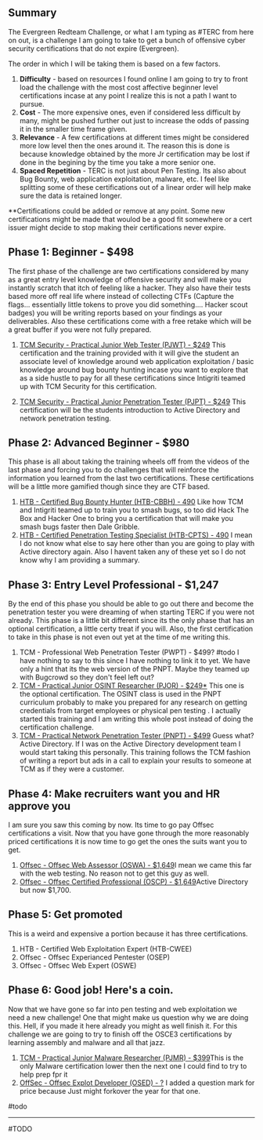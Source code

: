 ## Summary
The Evergreen Redteam Challenge, or what I am typing as #TERC from here on out, is a challenge I am going to take to get a bunch of offensive cyber security certifications that do not expire (Evergreen).

The order in which I will be taking them is based on a few factors.

1) **Difficulty** - based on resources I found online I am going to try to front load the challenge with the most cost affective beginner level certifications incase at any point I realize this is not a path I want to pursue.
2) **Cost** - The more expensive ones, even if considered less difficult by many, might be pushed further out just to increase the odds of passing it in the smaller time frame given.
3) **Relevance** - A few certifications at different times might be considered more low level then the ones around it. The reason this is done is because knowledge obtained by the more Jr certification may be lost if done in the begining by the time you take a more senior one.
4) **Spaced Repetition** - TERC is not just about Pen Testing. Its also about Bug Bounty, web application exploitation, malware, etc. I feel like splitting some of these certifications out of a linear order will help make sure the data is retained longer.

**Certifications could be added or remove at any point. Some new certifications might be made that woulod be a good fit somewhere or a cert issuer might decide to stop making their certifications never expire. 

## Phase 1: Beginner - $498

The first phase of the challenge are two certifications considered by many as a great entry level knowledge of offensive security and will make you instantly scratch that itch of feeling like a hacker. They also have their tests based more off real life where instead of collecting CTFs (Capture the flags... essentially little tokens to prove you did something.... Hacker scout badges) you will be writing reports based on your findings as your deliverables. Also these certifications come with a free retake which will be a great buffer if you were not fully prepared.

1) [TCM Security - Practical Junior Web Tester (PJWT) - $249](https://certifications.tcm-sec.com/pjwt/)
		This certification and the training provided with it will give the student an associate level of knowledge around web application exploitation / basic knowledge around bug bounty hunting incase you want to explore that as a side hustle to pay for all these certifications since Intigriti teamed up with TCM Security for this certification.
		
2) [TCM Security - Practical Junior Penetration Tester (PJPT) - $249](https://certifications.tcm-sec.com/pjpt/)
		This certification will be the students introduction to Active Directory and network penetration testing. 

## Phase 2: Advanced Beginner  - $980

This phase is all about taking the training wheels off from the videos of the last phase and forcing you to do challenges that will reinforce the information you learned from the last two certifications. These certifications will be a little more gamified though since they are CTF based.

1) [HTB - Certified Bug Bounty Hunter (HTB-CBBH) - 490](https://academy.hackthebox.com/preview/certifications/htb-certified-bug-bounty-hunter)
		Like how TCM and Intigriti teamed up to train you to smash bugs, so too did Hack The Box and Hacker One to bring you a certification that will make you smash bugs faster then Dale Gribble.
1) [HTB - Certified Penetration Testing Specialist (HTB-CPTS) - 490](https://academy.hackthebox.com/preview/certifications/htb-certified-penetration-testing-specialist)
		I mean I do not know what else to say here other than you are going to play with Active directory again. Also I havent taken any of these yet so I do not know why I am providing a summary.

## Phase 3: Entry Level Professional - $1,247

By the end of this phase you should be able to go out there and become the penetration tester you were dreaming of when starting TERC if you were not already. This phase is a little bit different since its the only phase that has an optional certification, a little certy treat if you will. Also, the first certification to take in this phase is not even out yet at the time of me writing this.

1) TCM - Professional Web Penetration Tester (PWPT) - $499? #todo
		I have nothing to say to this since I have nothing to link it to yet. We have only a hint that its the web version of the PNPT. Maybe they teamed up with Bugcrowd so they don't feel left out?
1) [TCM - Practical Junior OSINT Researcher (PJOR) - $249*](https://certifications.tcm-sec.com/pjor/)
		This one is the optional certification. The OSINT class is used in the PNPT curriculum probably to make you prepared for any research on getting credentials from target employees or physical pen testing . I actually started this training and I am writing this whole post instead of doing the certification challenge.
1) [TCM - Practical Network Penetration Tester (PNPT) - $499](https://certifications.tcm-sec.com/pnpt/)
		Guess what? Active Directory. If I was on the Active Directory development team I would start taking this personally. This training follows the TCM fashion of writing a report but ads in a call to explain your results to someone at TCM as if they were a customer.

## Phase 4: Make recruiters want you and HR approve you

I am sure you saw this coming by now. Its time to go pay Offsec certifications a visit. Now that you have gone through the more reasonably priced certifications it is now time to go get the ones the suits want you to get.

1) [Offsec - Offsec Web Assessor (OSWA) - $1,649](https://www.offsec.com/courses/web-200/)I mean we came this far with the web testing. No reason not to get this guy as well.
2) [Offsec - Offsec Certified Professional (OSCP) - $1,649](https://www.offsec.com/courses/pen-200/)Active Directory but now $1,700.

## Phase 5: Get promoted 

This is a weird and expensive a portion because it has three certifications. 

1) HTB - Certified Web Exploitation Expert (HTB-CWEE)
2) Offsec - Offsec Experianced Pentester (OSEP)
3) Offsec - Offsec Web Expert (OSWE)
## Phase 6: Good job! Here's a coin.

Now that we have gone so far into pen testing and web exploitation we need a new challenge! One that might make us question why we are doing this. Hell, if you made it here already you might as well finish it. For this challenge we are going to try to finish off the OSCE3 certifications by learning assembly and malware and all that jazz.

1. [TCM - Practical Junior Malware Researcher (PJMR) - $399](https://certifications.tcm-sec.com/pjmr/)This is the only Malware certification lower then the next one I could find to try to help prep fpr it
3. [OffSec - Offsec Explot Developer (OSED) - ?](https://www.offsec.com/courses/exp-301/) I added a question mark for price because Just might forkover the year for that one.

#todo

---
#TODO 